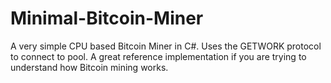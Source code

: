 Minimal-Bitcoin-Miner
=====================

A very simple CPU based Bitcoin Miner in C#. Uses the GETWORK protocol to connect to pool. A great reference implementation if you are trying to understand how Bitcoin mining works.
